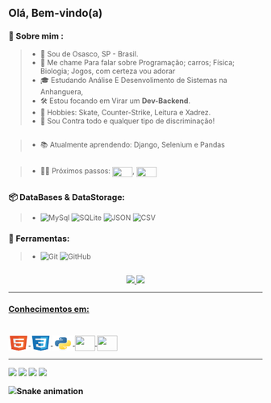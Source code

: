 ## Olá, Bem-vindo(a)
### 👦 Sobre mim :
> * 📌 Sou de Osasco, SP - Brasil.
> * 💬 Me chame Para falar sobre Programação; carros; Física; Biologia; Jogos, com certeza vou adorar
> * 🎓 Estudando Análise E Desenvolimento de Sistemas na Anhanguera, 
> * 🛠️ Estou focando em Virar um **Dev-Backend**.
> * 🔭 Hobbies: Skate, Counter-Strike, Leitura e Xadrez.
> * 🚫 Sou Contra todo e qualquer tipo de discriminação!
##

> * 📚 Atualmente aprendendo: Django, Selenium e Pandas


##

> * 🚶‍♂️ Próximos passos: <img align="center" height="20" width="40" src="https://cdn.jsdelivr.net/gh/devicons/devicon/icons/postgresql/postgresql-original.svg" />, <img align="center" height="20" width="40" src="https://cdn.jsdelivr.net/gh/devicons/devicon/icons/javascript/javascript-original.svg" />

##

### 📦 DataBases & DataStorage:
> * ![MySql](https://img.shields.io/badge/-MySql-181717?&logo=MySQL&logoColor=FFFFFF) ![SQLite](https://img.shields.io/badge/-SQLite-181717?&logo=sqlite&logoColor=FFFFFF) ![JSON](https://img.shields.io/badge/-Json-181717?&logo=json&logoColor=FFFFFF) ![CSV](https://img.shields.io/badge/-CSV-181717?&logo=databricks&logoColor=FFFFFF)
### 🧰 Ferramentas:
> * ![Git](https://img.shields.io/badge/-Git-181717?&logo=git&logoColor=FFFFFF) ![GitHub](https://img.shields.io/badge/-GitHub-181717?&logo=GitHub&logoColor=FFFFFF)  

##
<div align="center">
  <a href="https://github.com/Mateus-Toni">
  <img height="180em" src="https://github-readme-stats.vercel.app/api?username=Mateus-Toni&show_icons=true&theme=dark&include_all_commits=true&count_private=true"/>
  <img height="180em" src="https://github-readme-stats.vercel.app/api/top-langs/?username=Mateus-Toni&layout=compact&langs_count=7&theme=dark"/>
</div>
<hr>
<h3>Conhecimentos em:<h3/>
<div style="display: inline_block"><br>
  <img align="center" height="30" width="40" src="https://raw.githubusercontent.com/devicons/devicon/master/icons/html5/html5-original.svg">
  <img align="center" height="30" width="40" src="https://raw.githubusercontent.com/devicons/devicon/master/icons/css3/css3-original.svg">
  <img align="center" height="30" width="40" src="https://raw.githubusercontent.com/devicons/devicon/master/icons/python/python-original.svg">
  <img align="center" height="30" width="40" src="https://cdn.jsdelivr.net/gh/devicons/devicon/icons/mysql/mysql-original.svg" />
  <img align="center" height="30" width="40" src="https://cdn.jsdelivr.net/gh/devicons/devicon/icons/flask/flask-original.svg" />
</div>
  <hr>

 <div> 
  <a href="https://www.instagram.com/mateustoni323" target="_blank"><img src="https://img.shields.io/badge/-Instagram-%23E4405F?style=for-the-badge&logo=instagram&logoColor=white" target="_blank"></a>
  <a href = "mailto:mateustoni04@gmail.com"><img src="https://img.shields.io/badge/-Gmail-%23333?style=for-the-badge&logo=gmail&logoColor=white" target="_blank"></a>
  <a href="https://www.linkedin.com/in/mateus-toni-941853217" target="_blank"><img src="https://img.shields.io/badge/-LinkedIn-%230077B5?style=for-the-badge&logo=linkedin&logoColor=white" target="_blank"></a>
  <a href = "https://medium.com/@mateustoni04"><img src="https://img.shields.io/badge/Medium-12100E?style=for-the-badge&logo=medium&logoColor=white" target="_blank"></a>
   
   
   
  ![Snake animation](https://github.com/Mateus-Toni/Mateus-Toni/blob/output/github-contribution-grid-snake.svg)
 
</div>
